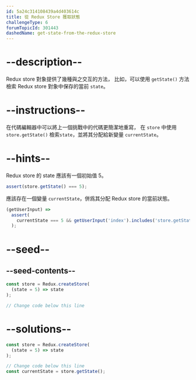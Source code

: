 ```yaml
---
id: 5a24c314108439a4d403614c
title: 從 Redux Store 獲取狀態
challengeType: 6
forumTopicId: 301443
dashedName: get-state-from-the-redux-store
---
```


# --description--

Redux store 對象提供了幾種與之交互的方法， 比如，可以使用 `getState()` 方法檢索 Redux store 對象中保存的當前 `state`。

# --instructions--

在代碼編輯器中可以將上一個挑戰中的代碼更簡潔地重寫， 在 `store` 中使用 `store.getState()` 檢索`state`，並將其分配給新變量 `currentState`。

# --hints--

Redux store 的 state 應該有一個初始值 5。

```js
assert(store.getState() === 5);
```

應該存在一個變量 `currentState`，併爲其分配 Redux store 的當前狀態。

```js
(getUserInput) =>
  assert(
    currentState === 5 && getUserInput('index').includes('store.getState()')
  );
```

# --seed--

## --seed-contents--

```js
const store = Redux.createStore(
  (state = 5) => state
);

// Change code below this line
```

# --solutions--

```js
const store = Redux.createStore(
  (state = 5) => state
);

// Change code below this line
const currentState = store.getState();
```
